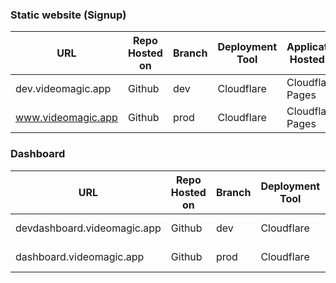 ### Static website (Signup)

| URL | Repo Hosted on | Branch |Deployment Tool | Application Hosted on| Point of contact |
| ------------- | ------------- | ------------- |------------- | ------------- |------------- |
|dev.videomagic.app  | Github  | dev | Cloudflare | Cloudflare Pages | Vishnu |
|www.videomagic.app  | Github  | prod |Cloudflare | Cloudflare Pages | Vishnu |

### Dashboard 

| URL | Repo Hosted on | Branch  | Deployment Tool | Application Hosted on|Point of contact |
| ------------- | ------------- | -------------| ------------- | ------------- |------------- |
|devdashboard.videomagic.app  | Github| dev | Cloudflare | Cloudflare Pages |Vishnu |
|dashboard.videomagic.app  | Github | prod | Cloudflare | Cloudflare Pages |Vishnu |
